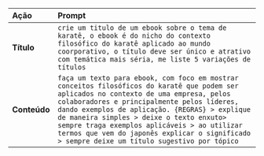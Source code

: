 | Ação | Prompt |
| :--- | :--- |
| **Título** | `crie um titulo de um ebook sobre o tema de karatê, o ebook é do nicho do contexto filosófico do karatê aplicado ao mundo coorporativo, o título deve ser único e atrativo com temática mais séria, me liste 5 variações de títulos` |
| **Conteúdo** | `faça um texto para ebook, com foco em mostrar conceitos filosóficos do karatê que podem ser aplicados no contexto de uma empresa, pelos colaboradores e principalmente pelos líderes, dando exemplos de aplicação. {REGRAS} > explique de maneira simples > deixe o texto enxuto> sempre traga exemplos aplicáveis > ao utilizar termos que vem do japonês explicar o significado > sempre deixe um título sugestivo por tópico` |